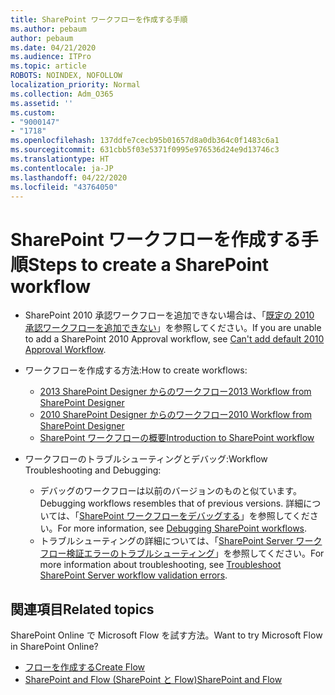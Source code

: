 ```yaml
---
title: SharePoint ワークフローを作成する手順
ms.author: pebaum
author: pebaum
ms.date: 04/21/2020
ms.audience: ITPro
ms.topic: article
ROBOTS: NOINDEX, NOFOLLOW
localization_priority: Normal
ms.collection: Adm_O365
ms.assetid: ''
ms.custom:
- "9000147"
- "1718"
ms.openlocfilehash: 137ddfe7cecb95b01657d8a0db364c0f1483c6a1
ms.sourcegitcommit: 631cbb5f03e5371f0995e976536d24e9d13746c3
ms.translationtype: HT
ms.contentlocale: ja-JP
ms.lasthandoff: 04/22/2020
ms.locfileid: "43764050"
---
```

# <a name="steps-to-create-a-sharepoint-workflow"></a><span data-ttu-id="e92ac-102">SharePoint ワークフローを作成する手順</span><span class="sxs-lookup"><span data-stu-id="e92ac-102">Steps to create a SharePoint workflow</span></span>

- <span data-ttu-id="e92ac-103">SharePoint 2010 承認ワークフローを追加できない場合は、「[既定の 2010 承認ワークフローを追加できない](https://docs.microsoft.com/alchemyinsights/can-t-add-default-2010-approval-workflow)」を参照してください。</span><span class="sxs-lookup"><span data-stu-id="e92ac-103">If you are unable to add a SharePoint 2010 Approval workflow, see [Can't add default 2010 Approval Workflow](https://docs.microsoft.com/alchemyinsights/can-t-add-default-2010-approval-workflow).</span></span>
- <span data-ttu-id="e92ac-104">ワークフローを作成する方法:</span><span class="sxs-lookup"><span data-stu-id="e92ac-104">How to create workflows:</span></span>
    - [<span data-ttu-id="e92ac-105">2013 SharePoint Designer からのワークフロー</span><span class="sxs-lookup"><span data-stu-id="e92ac-105">2013 Workflow from SharePoint Designer</span></span>](https://docs.microsoft.com/sharepoint/dev/general-development/creating-a-workflow-by-using-sharepoint-designer-and-the-sharepoint-wo)
    - [<span data-ttu-id="e92ac-106">2010 SharePoint Designer からのワークフロー</span><span class="sxs-lookup"><span data-stu-id="e92ac-106">2010 Workflow from SharePoint Designer</span></span>](https://support.office.com/article/introduction-to-designing-and-customizing-workflows-32c9c0bf-5e20-4f74-8b9c-d3ea79f2962b)
    - [<span data-ttu-id="e92ac-107">SharePoint ワークフローの概要</span><span class="sxs-lookup"><span data-stu-id="e92ac-107">Introduction to SharePoint workflow</span></span>](https://support.office.com/article/introduction-to-sharepoint-workflow-07982276-54e8-4e17-8699-5056eff4d9e3)

- <span data-ttu-id="e92ac-108">ワークフローのトラブルシューティングとデバッグ:</span><span class="sxs-lookup"><span data-stu-id="e92ac-108">Workflow Troubleshooting and Debugging:</span></span>
    - <span data-ttu-id="e92ac-109">デバッグのワークフローは以前のバージョンのものと似ています。</span><span class="sxs-lookup"><span data-stu-id="e92ac-109">Debugging workflows resembles that of previous versions.</span></span>  <span data-ttu-id="e92ac-110">詳細については、「[SharePoint ワークフローをデバッグする](https://docs.microsoft.com/sharepoint/dev/general-development/debugging-sharepoint-server-workflows)」を参照してください。</span><span class="sxs-lookup"><span data-stu-id="e92ac-110">For more information, see [Debugging SharePoint workflows](https://docs.microsoft.com/sharepoint/dev/general-development/debugging-sharepoint-server-workflows).</span></span>
    - <span data-ttu-id="e92ac-111">トラブルシューティングの詳細については、「[SharePoint Server ワークフロー検証エラーのトラブルシューティング](https://docs.microsoft.com/sharepoint/dev/general-development/troubleshooting-sharepoint-server-workflow-validation-errors-in-visio)」を参照してください。</span><span class="sxs-lookup"><span data-stu-id="e92ac-111">For more information about troubleshooting, see [Troubleshoot SharePoint Server workflow validation errors](https://docs.microsoft.com/sharepoint/dev/general-development/troubleshooting-sharepoint-server-workflow-validation-errors-in-visio).</span></span>
 

## <a name="related-topics"></a><span data-ttu-id="e92ac-112">関連項目</span><span class="sxs-lookup"><span data-stu-id="e92ac-112">Related topics</span></span>
<span data-ttu-id="e92ac-113">SharePoint Online で Microsoft Flow を試す方法。</span><span class="sxs-lookup"><span data-stu-id="e92ac-113">Want to try Microsoft Flow in SharePoint Online?</span></span>
- [<span data-ttu-id="e92ac-114">フローを作成する</span><span class="sxs-lookup"><span data-stu-id="e92ac-114">Create Flow</span></span>](https://support.office.com/article/Create-a-flow-for-a-list-or-library-in-SharePoint-Online-or-OneDrive-for-Business-a9c3e03b-0654-46af-a254-20252e580d01) 
- [<span data-ttu-id="e92ac-115">SharePoint and Flow (SharePoint と Flow)</span><span class="sxs-lookup"><span data-stu-id="e92ac-115">SharePoint and Flow</span></span>](https://flow.microsoft.com/blog/sharepoint-and-flow/) 


